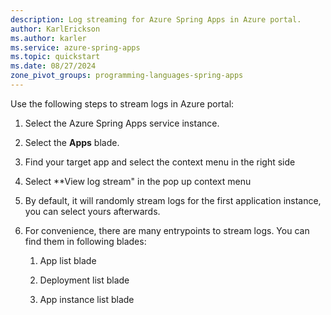 ```yaml
---
description: Log streaming for Azure Spring Apps in Azure portal.
author: KarlErickson
ms.author: karler
ms.service: azure-spring-apps
ms.topic: quickstart
ms.date: 08/27/2024
zone_pivot_groups: programming-languages-spring-apps
---
```


Use the following steps to stream logs in Azure portal:

1. Select the Azure Spring Apps service instance.

1. Select the **Apps** blade.

1. Find your target app and select the context menu in the right side

1. Select **View log stream" in the pop up context menu

1. By default, it will randomly stream logs for the first application instance, you can select yours afterwards.

1. For convenience, there are many entrypoints to stream logs. You can find them in following blades:

   1. App list blade

   1. Deployment list blade

   1. App instance list blade
